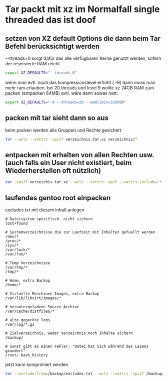 # Tar packt mit xz im Normalfall single threaded das ist doof

## setzen von XZ default Options die dann beim Tar Befehl berücksichtigt werden

--threads=0 sorgt dafür das alle verfügbaren Kerne genutzt werden, sofern der reservierte RAM reicht.

```bash
export XZ_DEFAULTS="--threads 0"
``` 

wenn man evtl. noch das kompressionslevel erhöht ( -9) dann muss man mehr ram erlauben. bei 20 threads und level 9 wollte xz 24GB RAM zum packen (entpacken 64MB)
evtl. wäre dann sowas nett: 

```bash
export XZ_DEFAULTS="-9 --threads=20 --memlimit=32000M"
``` 


## packen mit tar sieht dann so aus

beim packen werden alle Gruppen und Rechte gesichert
```bash
tar --acls --xattrs -cpvJf verzeichnis.tar.xz verzeichnis/*

``` 

## entpacken mit erhalten von allen Rechten usw. (auch falls ein User nicht existiert, beim Wiederherstellen oft nützlich)
```bash
tar -xpvJf verzeichis.tar.xz --acls --xattrs -xpzf --xattrs-include='*.*' --numeric-owner
```

## laufendes gentoo root einpacken

excludes.txt mit diesem inhalt anlegen
```
# Dateisystem spezifisch. nicht sichern
lost+found

# Systemverzeichnisse die zur Laufzeit mit Inhalten gefuellt werden
/dev/*
/proc/*
/sys/*
/var/lock/*
/var/run/*

# Temp Verzeichnisse
/var/tmp/*
/tmp/*

# Home, extra Backup
/home/*

# Virtuelle Maschinen Images, extra Backup
/var/lib/libvirt/images/*

# heruntergeladene Source Archive
/var/cache/distfiles/*

# alte gepackte logs
/var/log/*.gz

# Zielverzeichnis, weder Verzeichnis noch Inhalte sichern
/backup/

# Sonst gibt es einen Fehler, "Datei hat sich während des Lesens geändert"
/root/.bash_history
```

jetzt kann komprimiert werden
```bash
tar --exclude-from=/backup/excludes.txt --acls --xattrs -cpvJf /backup/root-$(date +"%Y%m%d%H%M%S").tar.xz /
``` 


